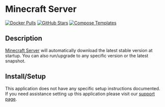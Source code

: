 # Minecraft Server

[![Docker Pulls](https://img.shields.io/docker/pulls/itzg/minecraft-server?style=flat-square&color=607D8B&label=docker%20pulls&logo=docker)](https://hub.docker.com/r/itzg/minecraft-server)
[![GitHub Stars](https://img.shields.io/github/stars/itzg/docker-minecraft-server?style=flat-square&color=607D8B&label=github%20stars&logo=github)](https://github.com/itzg/docker-minecraft-server)
[![Compose Templates](https://img.shields.io/static/v1?style=flat-square&color=607D8B&label=compose&message=templates)](https://github.com/GhostWriters/DockSTARTer/tree/master/compose/.apps/minecraftserver)

## Description

[Minecraft Server](https://www.minecraft.net/en-us/download/server) will
automatically download the latest stable version at startup. You can also
run/upgrade to any specific version or the latest snapshot.

## Install/Setup

This application does not have any specific setup instructions documented. If
you need assistance setting up this application please visit our
[support page](https://dockstarter.com/basics/support/).
